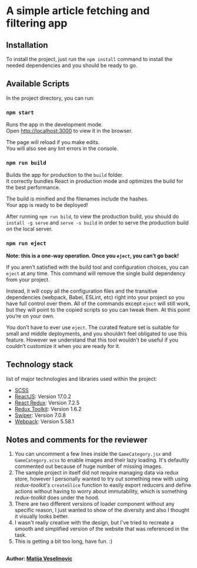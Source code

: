 # A simple article fetching and filtering app

## Installation
To install the project, just run the `npm install` command to install the needed dependencies and you should be ready to go.

## Available Scripts

In the project directory, you can run:

### `npm start`

Runs the app in the development mode.\
Open [http://localhost:3000](http://localhost:3000) to view it in the browser.

The page will reload if you make edits.\
You will also see any lint errors in the console.

### `npm run build`

Builds the app for production to the `build` folder.\
It correctly bundles React in production mode and optimizes the build for the best performance.

The build is minified and the filenames include the hashes.\
Your app is ready to be deployed!

After running `npm run bild`, to view the production build, you should do `install -g serve` and `serve -s build` in order to serve the production build on the local server.

### `npm run eject`

**Note: this is a one-way operation. Once you `eject`, you can’t go back!**

If you aren’t satisfied with the build tool and configuration choices, you can `eject` at any time. This command will remove the single build dependency from your project.

Instead, it will copy all the configuration files and the transitive dependencies (webpack, Babel, ESLint, etc) right into your project so you have full control over them. All of the commands except `eject` will still work, but they will point to the copied scripts so you can tweak them. At this point you’re on your own.

You don’t have to ever use `eject`. The curated feature set is suitable for small and middle deployments, and you shouldn’t feel obligated to use this feature. However we understand that this tool wouldn’t be useful if you couldn’t customize it when you are ready for it.

## Technology stack
list of major technologies and libraries used within the project:
* [SCSS](https://sass-lang.com/)
* [ReactJS](https://reactjs.org/): Version 17.0.2
* [React Redux](https://react-redux.js.org/): Version 7.2.5
* [Redux Toolkit](https://redux-toolkit.js.org/): Version 1.6.2
* [Swiper](https://swiperjs.com): Version 7.0.8
* [Webpack](https://webpack.js.org/): Version 5.58.1

## Notes and comments for the reviewer
1. You can uncomment a few lines inside the `GameCategory.jsx` and `GameCategory.scss` to enable images and their lazy loading. It's defaultly commented out because of huge number of missing images.
2. The sample project in itself did not require managing data via redux store, however I personally wanted to try out something new with using *redux-toolkit's* `createSlice` function to easily export reducers and define actions without having to worry about immutability, which is something *redux-toolkit* does under the hood.
3. There are two different versions of loader component without any specific reason, I just wanted to show of the diversity and also I thought it visually looks better.
4. I wasn't really creative with the design, but I've tried to recreate a smooth and simplified version of the website that was referenced in the task.
5. This is getting a bit too long, have fun. :)

##
#### Author: [Matija Veselinovic](https://github.com/MatijaVeselinovic/)
